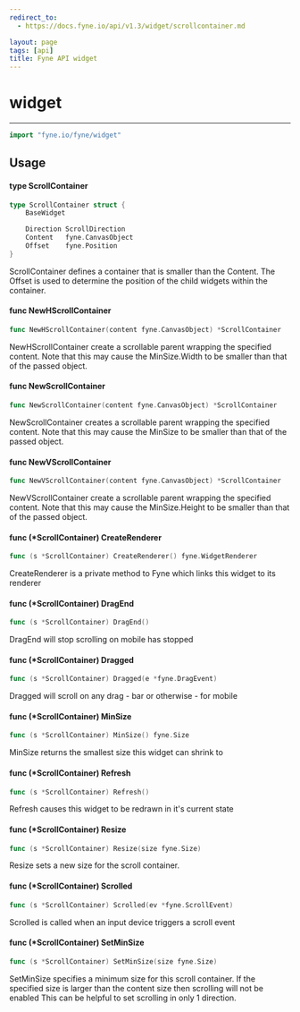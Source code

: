 ```yaml
---
redirect_to:
  - https://docs.fyne.io/api/v1.3/widget/scrollcontainer.md

layout: page
tags: [api]
title: Fyne API widget
---
```



# widget
---
```go
import "fyne.io/fyne/widget"
```

## Usage

#### type ScrollContainer

```go
type ScrollContainer struct {
	BaseWidget

	Direction ScrollDirection
	Content   fyne.CanvasObject
	Offset    fyne.Position
}
```

ScrollContainer defines a container that is smaller than the Content. The Offset is used to determine the position of the child widgets within the container.

#### func  NewHScrollContainer

```go
func NewHScrollContainer(content fyne.CanvasObject) *ScrollContainer
```
NewHScrollContainer create a scrollable parent wrapping the specified content. Note that this may cause the MinSize.Width to be smaller than that of the passed object.

#### func  NewScrollContainer

```go
func NewScrollContainer(content fyne.CanvasObject) *ScrollContainer
```
NewScrollContainer creates a scrollable parent wrapping the specified content. Note that this may cause the MinSize to be smaller than that of the passed object.

#### func  NewVScrollContainer

```go
func NewVScrollContainer(content fyne.CanvasObject) *ScrollContainer
```
NewVScrollContainer create a scrollable parent wrapping the specified content. Note that this may cause the MinSize.Height to be smaller than that of the passed object.

#### func (*ScrollContainer) CreateRenderer

```go
func (s *ScrollContainer) CreateRenderer() fyne.WidgetRenderer
```
CreateRenderer is a private method to Fyne which links this widget to its renderer

#### func (*ScrollContainer) DragEnd

```go
func (s *ScrollContainer) DragEnd()
```
DragEnd will stop scrolling on mobile has stopped

#### func (*ScrollContainer) Dragged

```go
func (s *ScrollContainer) Dragged(e *fyne.DragEvent)
```
Dragged will scroll on any drag - bar or otherwise - for mobile

#### func (*ScrollContainer) MinSize

```go
func (s *ScrollContainer) MinSize() fyne.Size
```
MinSize returns the smallest size this widget can shrink to

#### func (*ScrollContainer) Refresh

```go
func (s *ScrollContainer) Refresh()
```
Refresh causes this widget to be redrawn in it's current state

#### func (*ScrollContainer) Resize

```go
func (s *ScrollContainer) Resize(size fyne.Size)
```
Resize sets a new size for the scroll container.

#### func (*ScrollContainer) Scrolled

```go
func (s *ScrollContainer) Scrolled(ev *fyne.ScrollEvent)
```
Scrolled is called when an input device triggers a scroll event

#### func (*ScrollContainer) SetMinSize

```go
func (s *ScrollContainer) SetMinSize(size fyne.Size)
```
SetMinSize specifies a minimum size for this scroll container. If the specified size is larger than the content size then scrolling will not be enabled This can be helpful to set scrolling in only 1 direction.
